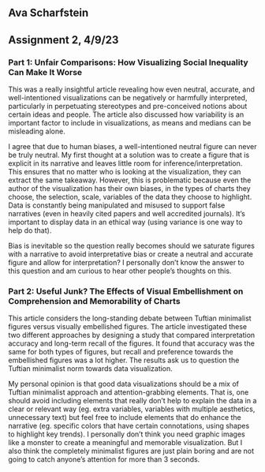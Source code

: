 ## Ava Scharfstein
## Assignment 2, 4/9/23

### Part 1: Unfair Comparisons: How Visualizing Social Inequality Can Make It Worse

This was a really insightful article revealing how even neutral, accurate, and well-intentioned visualizations can be negatively or harmfully interpreted, particularly in perpetuating stereotypes and pre-conceived notions about certain ideas and people. The article also discussed how variability is an important factor to include in visualizations, as means and medians can be misleading alone. 

I agree that due to human biases, a well-intentioned neutral figure can never be truly neutral. My first thought at a solution was to create a figure that is explicit in its narrative and leaves little room for inference/interpretation. This ensures that no matter who is looking at the visualization, they can extract the same takeaway. However, this is problematic because even the author of the visualization has their own biases, in the types of charts they choose, the selection, scale, variables of the data they choose to highlight. Data is constantly being manipulated and misused to support false narratives (even in heavily cited papers and well accredited journals). It’s important to display data in an ethical way (using variance is one way to help do that).

Bias is inevitable so the question really becomes should we saturate figures with a narrative to avoid interpretative bias or create a neutral and accurate figure and allow for interpretation? I personally don’t know the answer to this question and am curious to hear other people’s thoughts on this.

### Part 2: Useful Junk? The Effects of Visual Embellishment on Comprehension and Memorability of Charts

This article considers the long-standing debate between Tuftian minimalist figures versus visually embellished figures. The article investigated these two different approaches by designing a study that compared interpretation accuracy and long-term recall of the figures. It found that accuracy was the same for both types of figures, but recall and preference towards the embellished figures was a lot higher. The results ask us to question the Tuftian minimalist norm towards data visualization. 

My personal opinion is that good data visualizations should be a mix of Tuftian minimalist approach and attention-grabbing elements. That is, one should avoid including elements that really don’t help to explain the data in a clear or relevant way (eg. extra variables, variables with multiple aesthetics, unnecessary text) but feel free to include elements that do enhance the narrative (eg. specific colors that have certain connotations, using shapes to highlight key trends). I personally don’t think you need graphic images like a monster to create a meaningful and memorable visualization. But I also think the completely minimalist figures are just plain boring and are not going to catch anyone’s attention for more than 3 seconds.
